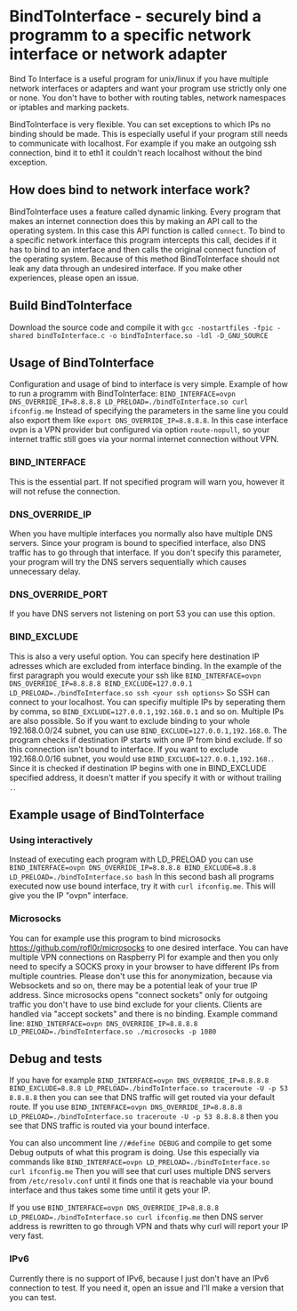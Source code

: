 # BindToInterface - securely bind a programm to a specific network interface or network adapter

Bind To Interface is a useful program for unix/linux if you have multiple network interfaces or adapters and want your program use strictly only one or none. You don't
have to bother with routing tables, network namespaces or iptables and marking packets.

BindToInterface is very flexible. You can set exceptions to which IPs no binding should be made. This is especially useful if your program still needs 
to communicate with localhost. For example if you make an outgoing ssh connection, bind it to eth1 it couldn't reach localhost without the bind exception.

## How does bind to network interface work?

BindToInterface uses a feature called dynamic linking. Every program that makes an internet connection does this by making an API call to the operating system. In this case this API function is called `connect`.
To bind to a specific network interface this program intercepts this call, decides if it has to bind to an interface and then calls the original connect function of the operating system. 
Because of this method BindToInterface should not leak any data through an undesired interface. If you make other experiences, please open an issue. 

## Build BindToInterface

Download the source code and compile it with `gcc -nostartfiles -fpic -shared bindToInterface.c -o bindToInterface.so -ldl -D_GNU_SOURCE`

## Usage of BindToInterface

Configuration and usage of bind to interface is very simple. Example of how to run a programm with BindToInterface: `BIND_INTERFACE=ovpn DNS_OVERRIDE_IP=8.8.8.8 LD_PRELOAD=./bindToInterface.so curl ifconfig.me`
Instead of specifying the parameters in the same line you could also export them like `export DNS_OVERRIDE_IP=8.8.8.8`. In this case interface ovpn is a VPN provider but configured via option `route-nopull`, 
so your internet traffic still goes via your normal internet connection without VPN.

### BIND_INTERFACE

This is the essential part. If not specified program will warn you, however it will not refuse the connection. 

### DNS_OVERRIDE_IP

When you have multiple interfaces you normally also have multiple DNS servers. Since your program is bound to specified interface, also DNS traffic has to go through that interface. 
If you don't specify this parameter, your program will try the DNS servers sequentially which causes unnecessary delay.

### DNS_OVERRIDE_PORT

If you have DNS servers not listening on port 53 you can use this option. 

### BIND_EXCLUDE

This is also a very useful option. You can specify here destination IP adresses which are excluded from interface binding. In the example of the first paragraph you would execute your ssh like
`BIND_INTERFACE=ovpn DNS_OVERRIDE_IP=8.8.8.8 BIND_EXCLUDE=127.0.0.1 LD_PRELOAD=./bindToInterface.so ssh <your ssh options>` So SSH can connect to your localhost.
You can specifiy multiple IPs by seperating them by comma, so `BIND_EXCLUDE=127.0.0.1,192.168.0.1` and so on. Multiple IPs are also possible. So if you want to exclude binding to your whole 192.168.0.0/24 
subnet, you can use `BIND_EXCLUDE=127.0.0.1,192.168.0`. The program checks if destination IP starts with one IP from bind exclude. If so this connection isn't bound to interface. If you want to exclude 192.168.0.0/16
subnet, you would use `BIND_EXCLUDE=127.0.0.1,192.168.`. Since it is checked if destination IP begins with one in BIND_EXCLUDE specified address, it doesn't matter if you specify it with or without trailing `.`.

## Example usage of BindToInterface

### Using interactively

Instead of executing each program with LD_PRELOAD you can use `BIND_INTERFACE=ovpn DNS_OVERRIDE_IP=8.8.8.8 BIND_EXCLUDE=8.8.8 LD_PRELOAD=./bindToInterface.so bash`
In this second bash all programs executed now use bound interface, try it with `curl ifconfig.me`. This will give you the IP "ovpn" interface.

### Microsocks

You can for example use this program to bind microsocks https://github.com/rofl0r/microsocks to one desired interface. You can have multiple VPN connections on Raspberry PI for example and then you only need
to specify a SOCKS proxy in your browser to have different IPs from multiple countries. Please don't use this for anonymization, because via Websockets and so on, there may be a potential leak of your
true IP address. Since microsocks opens "connect sockets" only for outgoing traffic you don't have to use bind exclude for your clients. Clients are handled via "accept sockets" and there is no binding.
Example command line: `BIND_INTERFACE=ovpn DNS_OVERRIDE_IP=8.8.8.8 LD_PRELOAD=./bindToInterface.so ./microsocks -p 1080`

## Debug and tests

If you have for example `BIND_INTERFACE=ovpn DNS_OVERRIDE_IP=8.8.8.8 BIND_EXCLUDE=8.8.8 LD_PRELOAD=./bindToInterface.so traceroute -U -p 53 8.8.8.8` then you can see that DNS traffic will
get routed via your default route.
If you use `BIND_INTERFACE=ovpn DNS_OVERRIDE_IP=8.8.8.8 LD_PRELOAD=./bindToInterface.so traceroute -U -p 53 8.8.8.8` then you see that DNS traffic is routed via your bound interface.

You can also uncomment line `//#define DEBUG` and compile to get some Debug outputs of what this program is doing. Use this especially via commands like 
`BIND_INTERFACE=ovpn LD_PRELOAD=./bindToInterface.so curl ifconfig.me` 
Then you will see that curl uses multiple DNS servers from `/etc/resolv.conf` until it finds one that is reachable via your bound interface and thus takes some time until it gets your IP.

If you use `BIND_INTERFACE=ovpn DNS_OVERRIDE_IP=8.8.8.8 LD_PRELOAD=./bindToInterface.so curl ifconfig.me` then DNS server address is rewritten to go through VPN and thats why curl will report your IP very fast.

### IPv6

Currently there is no support of IPv6, because I just don't have an IPv6 connection to test. If you need it, open an issue and I'll make a version that you can test.
